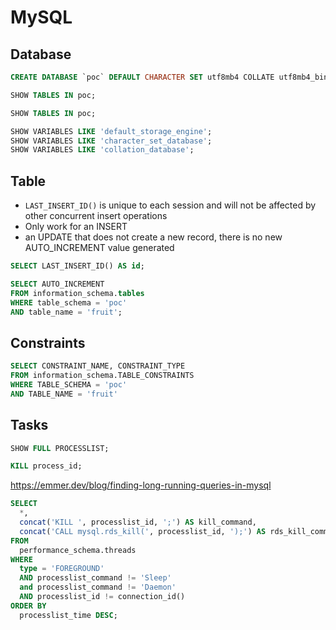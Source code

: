 # MySQL

## Database

```sql
CREATE DATABASE `poc` DEFAULT CHARACTER SET utf8mb4 COLLATE utf8mb4_bin;
```

```sql
SHOW TABLES IN poc;
```

```sql
SHOW TABLES IN poc;
```

```sql
SHOW VARIABLES LIKE 'default_storage_engine';
SHOW VARIABLES LIKE 'character_set_database';
SHOW VARIABLES LIKE 'collation_database';
```

## Table

* `LAST_INSERT_ID()` is unique to each session and will not be affected by other concurrent insert operations
* Only work for an INSERT
* an UPDATE that does not create a new record, there is no new AUTO_INCREMENT value generated

```sql
SELECT LAST_INSERT_ID() AS id;
```

```sql
SELECT AUTO_INCREMENT 
FROM information_schema.tables
WHERE table_schema = 'poc'
AND table_name = 'fruit';
```

## Constraints

```sql
SELECT CONSTRAINT_NAME, CONSTRAINT_TYPE
FROM information_schema.TABLE_CONSTRAINTS
WHERE TABLE_SCHEMA = 'poc'
AND TABLE_NAME = 'fruit'
```

## Tasks

```sql
SHOW FULL PROCESSLIST;
```

```sql
KILL process_id;
```

https://emmer.dev/blog/finding-long-running-queries-in-mysql

```sql
SELECT 
  *, 
  concat('KILL ', processlist_id, ';') AS kill_command, 
  concat('CALL mysql.rds_kill(', processlist_id, ');') AS rds_kill_command 
FROM 
  performance_schema.threads 
WHERE 
  type = 'FOREGROUND' 
  AND processlist_command != 'Sleep' 
  and processlist_command != 'Daemon' 
  AND processlist_id != connection_id() 
ORDER BY 
  processlist_time DESC;
```
